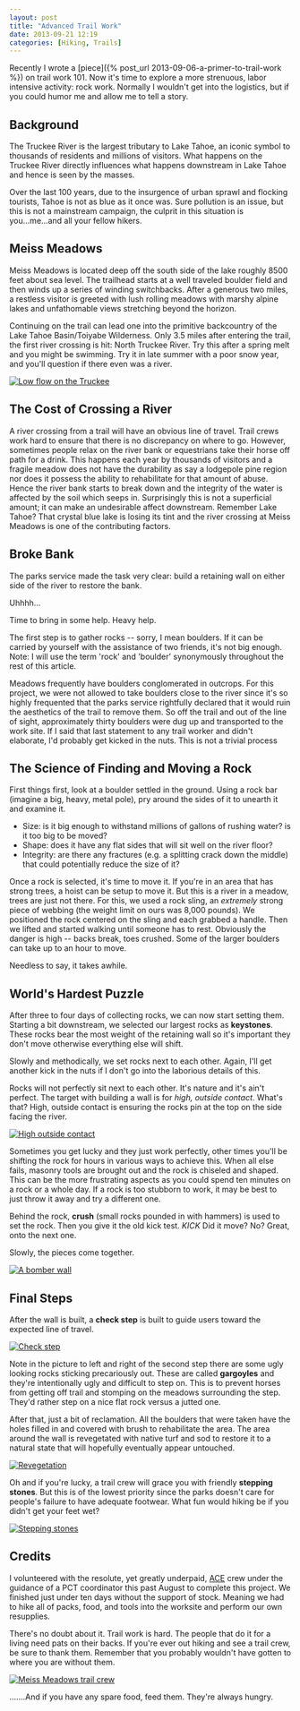 ```yaml
---
layout: post
title: "Advanced Trail Work"
date: 2013-09-21 12:19
categories: [Hiking, Trails]
---
```




Recently I wrote a [piece]({% post_url 2013-09-06-a-primer-to-trail-work %}) on trail work 101. Now it's time to explore a more strenuous, labor intensive activity: rock work. Normally I wouldn't get into the logistics, but if you could humor me and allow me to tell a story.

## Background

The Truckee River is the largest tributary to Lake Tahoe, an iconic symbol to thousands of residents and millions of visitors. What happens on the Truckee River directly influences what happens downstream in Lake Tahoe and hence is seen by the masses.

Over the last 100 years, due to the insurgence of urban sprawl and flocking tourists, Tahoe is not as blue as it once was. Sure pollution is an issue, but this is not a mainstream campaign, the culprit in this situation is you...me...and all your fellow hikers.

## Meiss Meadows

Meiss Meadows is located deep off the south side of the lake roughly 8500 feet about sea level. The trailhead starts at a well traveled boulder field and then winds up a series of winding switchbacks. After a generous two miles, a restless visitor is greeted with lush rolling meadows with marshy alpine lakes and unfathomable views stretching beyond the horizon.

Continuing on the trail can lead one into the primitive backcountry of the Lake Tahoe Basin/Toiyabe Wilderness. Only 3.5 miles after entering the trail, the first river crossing is hit: North Truckee River. Try this after a spring melt and you might be swimming. Try it in late summer with a poor snow year, and you'll question if there even was a river.

[![Low flow on the Truckee](http://farm6.staticflickr.com/5472/9792892583_d0641366a0.jpg "Low flow on the the Truckee")](http://www.flickr.com/photos/95201160@N04/9792892583/in/set-72157635600728713)

## The Cost of Crossing a River

A river crossing from a trail will have an obvious line of travel. Trail crews work hard to ensure that there is no discrepancy on where to go. However, sometimes people relax on the river bank or equestrians take their horse off path for a drink. This happens each year by thousands of visitors and a fragile meadow does not have the durability as say a lodgepole pine region nor does it possess the ability to rehabilitate for that amount of abuse. Hence the river bank starts to break down and the integrity of the water is affected by the soil which seeps in. Surprisingly this is not a superficial amount; it can make an undesirable affect downstream. Remember Lake Tahoe? That crystal blue lake is losing its tint and the river crossing at Meiss Meadows is one of the contributing factors.

## Broke Bank

The parks service made the task very clear: build a retaining wall on either side of the river to restore the bank.

Uhhhh...

Time to bring in some help. Heavy help.

The first step is to gather rocks -- sorry, I mean boulders. If it can be carried by yourself with the assistance of two friends, it's not big enough. Note: I will use the term 'rock' and 'boulder' synonymously throughout the rest of this article.

Meadows frequently have boulders conglomerated in outcrops. For this project, we were not allowed to take boulders close to the river since it's so highly frequented that the parks service rightfully declared that it would ruin the aesthetics of the trail to remove them. So off the trail and out of the line of sight, approximately thirty boulders were dug up and transported to the work site. If I said that last statement to any trail worker and didn't elaborate, I'd probably get kicked in the nuts. This is not a trivial process

## The Science of Finding and Moving a Rock

First things first, look at a boulder settled in the ground. Using a rock bar (imagine a big, heavy, metal pole), pry around the sides of it to unearth it and examine it.

* Size: is it big enough to withstand millions of gallons of rushing water? is it too big to be moved?
* Shape: does it have any flat sides that will sit well on the river floor?
* Integrity: are there any fractures (e.g. a splitting crack down the middle) that could potentially reduce the size of it?

Once a rock is selected, it's time to move it. If you're in an area that has strong trees, a hoist can be setup to move it. But this is a river in a meadow, trees are just not there. For this, we used a rock sling, an *extremely* strong piece of webbing (the weight limit on ours was 8,000 pounds). We positioned the rock centered on the sling and each grabbed a handle. Then we lifted and started walking until someone has to rest. Obviously the danger is high -- backs break, toes crushed. Some of the larger boulders can take up to an hour to move.

Needless to say, it takes awhile.

## World's Hardest Puzzle

After three to four days of collecting rocks, we can now start setting them. Starting a bit downstream, we selected our largest rocks as **keystones**. These rocks bear the most weight of the retaining wall so it's important they don't move otherwise everything else will shift.

Slowly and methodically, we set rocks next to each other. Again, I'll get another kick in the nuts if I don't go into the laborious details of this.

Rocks will not perfectly sit next to each other. It's nature and it's ain't perfect. The target with building a wall is for *high, outside contact*. What's that? High, outside contact is ensuring the rocks pin at the top on the side facing the river.

[![High outside contact](http://farm4.staticflickr.com/3795/9792839136_3c802d4532.jpg "High outside contact")](http://www.flickr.com/photos/95201160@N04/9792839136/in/set-72157635600728713)

Sometimes you get lucky and they just work perfectly, other times you'll be shifting the rock for hours in various ways to achieve this. When all else fails, masonry tools are brought out and the rock is chiseled and shaped. This can be the more frustrating aspects as you could spend ten minutes on a rock or a whole day. If a rock is too stubborn to work, it may be best to just throw it away and try a different one.

Behind the rock, **crush** (small rocks pounded in with hammers) is used to set the rock. Then you give it the old kick test. 
*KICK* Did it move? No? Great, onto the next one.

Slowly, the pieces come together.

[![A bomber wall](http://farm3.staticflickr.com/2889/9792841176_1ce11c1c41.jpg "A bomber wall")](http://www.flickr.com/photos/95201160@N04/9792841176/in/set-72157635600728713)

## Final Steps

After the wall is built, a **check step** is built to guide users toward the expected line of travel.

[![Check step](http://farm4.staticflickr.com/3799/9792796335_c6d310938d.jpg "Check step")](http://www.flickr.com/photos/95201160@N04/9792796335/in/set-72157635600728713)

Note in the picture to left and right of the second step there are some ugly looking rocks sticking precariously out. These are called **gargoyles** and they're intentionally ugly and difficult to step on. This is to prevent horses from getting off trail and stomping on the meadows surrounding the step. They'd rather step on a nice flat rock versus a jutted one.

After that, just a bit of reclamation. All the boulders that were taken have the holes filled in and covered with brush to rehabilitate the area. The area around the wall is revegetated with native turf and sod to restore it to a natural state that will hopefully eventually appear untouched.

[![Revegetation](http://farm3.staticflickr.com/2830/9792813994_ee4f22e670.jpg "Revegetation")](http://www.flickr.com/photos/95201160@N04/9792813994/in/set-72157635600728713)

Oh and if you're lucky, a trail crew will grace you with friendly **stepping stones**. But this is of the lowest priority since the parks doesn't care for people's failure to have adequate footwear. What fun would hiking be if you didn't get your feet wet?

[![Stepping stones](http://farm3.staticflickr.com/2889/9792795025_ff80f9c278.jpg "Stepping stones")](http://www.flickr.com/photos/95201160@N04/9792795025/in/set-72157635600728713)

## Credits

I volunteered with the resolute, yet greatly underpaid, [ACE][1] crew under the guidance of a PCT coordinator this past August to complete this project. We finished just under ten days without the support of stock. Meaning we had to hike all of packs, food, and tools into the worksite and perform our own resupplies.

There's no doubt about it. Trail work is hard. The people that do it for a living need pats on their backs. If you're ever out hiking and see a trail crew, be sure to thank them. Remember that you probably wouldn't have gotten to where you are without them.

[![Meiss Meadows trail crew](http://farm6.staticflickr.com/5510/9792879713_3e7859edaa_c.jpg "Meiss Meadows trail crew")](http://www.flickr.com/photos/95201160@N04/9792879713/in/set-72157635600728713)

.......And if you have any spare food, feed them. They're always hungry.

[1]: http://usaconservation.org/ "American Conservation Experience"
